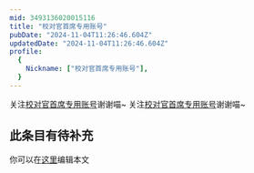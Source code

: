 ```yaml
---
mid: 3493136020015116
title: "校对官首席专用账号"
pubDate: "2024-11-04T11:26:46.604Z"
updatedDate: "2024-11-04T11:26:46.604Z"
profile:
  {
    Nickname: ["校对官首席专用账号"],
  }
---
```


关注[校对官首席专用账号](https://space.bilibili.com/3493136020015116)谢谢喵~ 关注[校对官首席专用账号](https://space.bilibili.com/3493136020015116)谢谢喵~

## 此条目有待补充
你可以在[这里](https://github.com/Yuhanawa/VTuber.ICU-Content/edit/master/v/校对官首席专用账号/index.md)编辑本文
